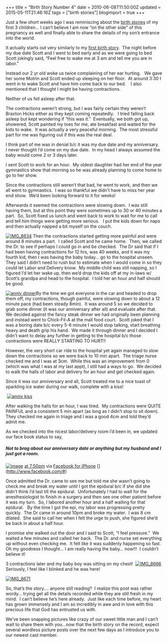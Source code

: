 +++
title = "Birth Story Number 4"
date = 2010-06-08T11:50:00Z
updated = 2015-05-11T21:46:16Z
tags = ["birth stories"]
blogimport = true 
+++

Just a few short weeks ago I was reminiscing about the [birth stories](http://lifeatthecircus.com/category/birth-stories/) of my first 3 children… I can’t believe I am now “on the other side” of this pregnancy as well and finally able to share the details of my son’s entrance into the world. 

It actually starts out very similarly to my [first birth story](http://lifeatthecircus.com/2010/04/29/flashback-friday-labor-stories-part-1/).&#160; The night before my due date Scott and I went to bed early and as we were going to bed Scott jokingly said, “Feel free to wake me at 3 am and tell me you are in labor.”&#160; 

Instead our 2 yr old woke us twice complaining of her ear hurting.&#160;&#160; We gave her some Motrin and Scott ended up sleeping on her floor.&#160; At around 3:30 I went in to wake Scott and have him come back to our bed.&#160;&#160;&#160; I also mentioned that I thought I might be having contractions.&#160; 

Neither of us fell asleep after that.

The contractions weren’t strong, but I was fairly certain they weren’t Braxton Hicks either as they kept coming repeatedly.&#160;&#160; I tried falling back asleep but kept wondering if “this was it.”&#160; Eventually, we both got up, showered, Scott painted my toes for me, ate breakfast and waited for the kids to wake.&#160; It was actually a very peaceful morning.&#160; The most stressful part for me was figuring out if this was the real deal.&#160; 

I think part of me was in denial b/c it was my due date and my anniversary.&#160; I never thought I’d come on my due date.&#160; In my head I always assumed the baby would come 2 or 3 days later.&#160; 

I sent Scott to work for an hour.&#160; My oldest daughter had her end of the year gymnastics show that morning so he was already planning to come home to go to her show.&#160; 

Since the contractions still weren’t that bad, he went to work, and then we all went to gymnastics.&#160; I was so thankful we didn’t have to miss her year end show.&#160; We’d been looking forward to it for weeks!

Afterwards it seemed the contractions were slowing down.&#160; I was still having them, but at this point they were sometimes up to 30 or 40 minutes a part.&#160; So, Scott fixed us lunch and went back to work to wait for me to call and tell him things were getting more serious.&#160;&#160; I put the kids down for naps and then actually napped a bit myself on the couch.&#160; 

[![IMG_8634](https://latc.s3.amazonaws.com/wp-content/uploads/2010/06/IMG_8634.jpg "IMG_8634")](https://latc.s3.amazonaws.com/wp-content/uploads/2010/06/IMG_8634.jpg) Then the contractions started getting more painful and were around 8 minutes a part.&#160; I called Scott and he came home.&#160; Then, we called the Dr. to see if perhaps I could go in and be checked.&#160; The Dr said that if I had been having contractions for 12 hrs, was 40 weeks, and it was my fourth kid, then I was having the baby today… go to the hospital unseen.&#160; They said I didn’t need to rush but to estimate when I would come in so they could let Labor and Delivery know.&#160; My middle child was still napping, so I figured I’d let her wake up, then we’d drop the kids off at my in-laws w/ Scott’s grandpa and head to the hospital.&#160; I told her an hour and half should be good.&#160; 

[![anniv dinner](https://latc.s3.amazonaws.com/wp-content/uploads/2010/06/annivdinner.jpg "anniv dinner")](https://latc.s3.amazonaws.com/wp-content/uploads/2010/06/annivdinner.jpg)By the time we got everyone in the car and headed to drop them off, my contractions, though painful, were slowing down to about a 12 minute pace (had been steady 8min).&#160; It was around 5 so we decided to grab some dinner (it was our anniversary after all) and evaluate after that.&#160; We decided against the fancy steak dinner we had originally been planning and instead went to Chick-Fil-A at the mall food court.&#160; Scott joked that I was a boring date b/c every 5-6 minute I would stop talking, start breathing heavy and death grip his hand.&#160; We made it through dinner and I decided I didn’t want to delay any further in getting to the hospital b/c those contractions were REALLY STARTING TO HURT!!&#160; 

However, the very short car ride to the hospital yet again managed to slow down the contractions so we were back to 10 min apart.&#160; The triage nurse checked me and I was at 3cm.&#160; While this was an improvement from 0 (which was what I was at my last appt), I still had a ways to go.&#160; We decided to walk the halls of labor and delivery for an hour and get checked again.&#160; 

Since it was our anniversary and all, Scott treated me to a nice toast of sparkling ice water during our walk, complete with a kiss!&#160; 

&#160;[![anniv kiss](https://latc.s3.amazonaws.com/wp-content/uploads/2010/06/annivkiss.jpg "anniv kiss")](https://latc.s3.amazonaws.com/wp-content/uploads/2010/06/annivkiss.jpg) 

After walking the halls for an hour, I was tired.&#160; My contractions were QUITE PAINFUL and a consistent 5 min apart (as long as I didn’t stop to sit down).&#160;&#160; They checked me again in triage and I was a good 4cm and told they’d admit me.&#160;&#160; 

As we checked into the nicest labor/delivery room I’d been in, we updated our face book status to say, 

   
[](http://www.facebook.com/#)

##### Not to brag about our anniversary date or anything but my husband and I just got a room.

[![image](http://static.ak.fbcdn.net/rsrc.php/z35B8/hash/c0s37sii.gif)](http://www.facebook.com/apps/application.php?id=6628568379&amp;ref=mf)&#160;[at 7:50pm](http://www.facebook.com/) via [Facebook for iPhone](http://www.facebook.com/) [] (http://www.facebook.com/#)

Once admitted the Dr. came to see me but told me she wasn’t going to check me and break my water until I got the epidural b/c if she did she didn’t think I’d last till the epidural.&#160; Unfortunately I had to wait for the anesthesiologist to finish in a surgery and then see one other patient before it was my turn.&#160; So, I labored another hour and a half waiting for that epidural.&#160;&#160; By the time I got the epi, my labor was progressing pretty quickly.&#160; The Dr came in around 10pm and broke my water.&#160; I was 8 cm dilated.&#160; She said to call her when I felt the urge to push, she figured she’d be back in about a half hour.&#160; 

I promise she walked out the door and I said to Scott, “I feel pressure.”&#160; We waited a few minutes and called her back.&#160; The Dr. and nurse set everything up without even checking me.&#160; It felt like it was suddenly happening so fast.&#160; Oh my goodness I thought… I am really having the baby… now!!!&#160; I couldn’t believe it!&#160; 

3 contractions later and my baby boy was sitting on my chest!&#160; [![IMG_8666](https://latc.s3.amazonaws.com/wp-content/uploads/2010/06/IMG_8666.jpg "IMG_8666")](https://latc.s3.amazonaws.com/wp-content/uploads/2010/06/IMG_8666.jpg) Seriously, I feel like I blinked and he was here!&#160; 
 
  

[![IMG_8671](https://latc.s3.amazonaws.com/wp-content/uploads/2010/06/IMG_8671.jpg "IMG_8671")](https://latc.s3.amazonaws.com/wp-content/uploads/2010/06/IMG_8671.jpg) 

So, that’s the story…. anyone still reading?&#160; I realize this post was rather wordy… trying get all the details recorded while they are still fresh in my mind.&#160; I can’t believe he’s here already.&#160; Just like each time before, my heart has grown immensely and I am so incredibly in awe and in love with this precious life that God has entrusted us with.&#160; 

We’ve been snapping pictures like crazy of our sweet little man and I can’t wait to share them with you…now that the birth story on the record, expect several wordless picture posts over the next few days as I introduce you to our newest cast member.&#160; 
